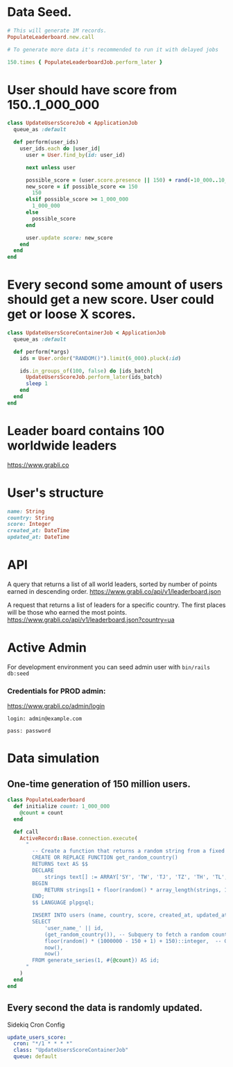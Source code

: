 # Data Seed.

```ruby
# This will generate 1M records.
PopulateLeaderboard.new.call

# To generate more data it's recommended to run it with delayed jobs

150.times { PopulateLeaderboardJob.perform_later }
```

# User should have score from 150..1_000_000
```ruby
class UpdateUsersScoreJob < ApplicationJob
  queue_as :default

  def perform(user_ids)
    user_ids.each do |user_id|
      user = User.find_by(id: user_id)

      next unless user

      possible_score = (user.score.presence || 150) + rand(-10_000..10_000)
      new_score = if possible_score <= 150
        150
      elsif possible_score >= 1_000_000
        1_000_000
      else
        possible_score
      end

      user.update score: new_score
    end
  end
end
```

# Every second some amount of users should get a new score. User could get or loose X scores.
```ruby
class UpdateUsersScoreContainerJob < ApplicationJob
  queue_as :default

  def perform(*args)
    ids = User.order("RANDOM()").limit(6_000).pluck(:id)

    ids.in_groups_of(100, false) do |ids_batch|
      UpdateUsersScoreJob.perform_later(ids_batch)
      sleep 1
    end
  end
end
```

# Leader board contains 100 worldwide leaders
https://www.grabli.co

# User's structure
```ruby
name: String
country: String
score: Integer
created_at: DateTime
updated_at: DateTime
```

# API
A query that returns a list of all world leaders, sorted by number of points earned in descending order.
  https://www.grabli.co/api/v1/leaderboard.json

A request that returns a list of leaders for a specific country. The first places will be those who earned the most points.
  https://www.grabli.co/api/v1/leaderboard.json?country=ua

# Active Admin
For development environment you can seed admin user with
  `bin/rails db:seed`

### Credentials for PROD admin:

  https://www.grabli.co/admin/login
  
  `login: admin@example.com`
  
  `pass: password`

# Data simulation
    
## One-time generation of 150 million users.
    
```ruby
class PopulateLeaderboard
  def initialize count: 1_000_000
    @count = count
  end

  def call
    ActiveRecord::Base.connection.execute(
      "
        -- Create a function that returns a random string from a fixed array
        CREATE OR REPLACE FUNCTION get_random_country()
        RETURNS text AS $$
        DECLARE
            strings text[] := ARRAY['SY', 'TW', 'TJ', 'TZ', 'TH', 'TL', 'TG', 'TK', 'TO', 'TT', 'TN', 'TR', 'TM', 'TC', 'TV', 'UG', 'UA', 'AE', 'GB'];
        BEGIN
            RETURN strings[1 + floor(random() * array_length(strings, 1))];
        END;
        $$ LANGUAGE plpgsql;

        INSERT INTO users (name, country, score, created_at, updated_at)
        SELECT
            'user_name_' || id,
            (get_random_country()), -- Subquery to fetch a random country code
            floor(random() * (1000000 - 150 + 1) + 150)::integer,  -- Generating a score from 150 to 1,000,000
            now(),
            now()
        FROM generate_series(1, #{@count}) AS id;
      "
    )
  end
end
```

## Every second the data is randomly updated.
Sidekiq Cron Config
```yaml
update_users_score:
  cron: "*/1 * * * *"
  class: "UpdateUsersScoreContainerJob"
  queue: default
```
